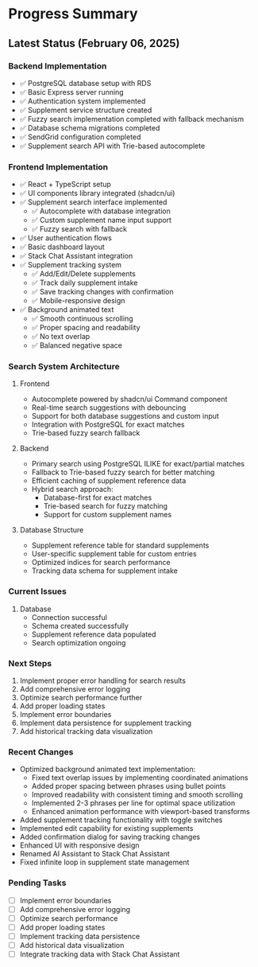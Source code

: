 # Progress Summary

## Latest Status (February 06, 2025)

### Backend Implementation
- ✅ PostgreSQL database setup with RDS
- ✅ Basic Express server running
- ✅ Authentication system implemented
- ✅ Supplement service structure created
- ✅ Fuzzy search implementation completed with fallback mechanism
- ✅ Database schema migrations completed
- ✅ SendGrid configuration completed
- ✅ Supplement search API with Trie-based autocomplete

### Frontend Implementation
- ✅ React + TypeScript setup
- ✅ UI components library integrated (shadcn/ui)
- ✅ Supplement search interface implemented
  - ✅ Autocomplete with database integration
  - ✅ Custom supplement name input support
  - ✅ Fuzzy search with fallback
- ✅ User authentication flows
- ✅ Basic dashboard layout
- ✅ Stack Chat Assistant integration
- ✅ Supplement tracking system
  - ✅ Add/Edit/Delete supplements
  - ✅ Track daily supplement intake
  - ✅ Save tracking changes with confirmation
  - ✅ Mobile-responsive design
- ✅ Background animated text
  - ✅ Smooth continuous scrolling
  - ✅ Proper spacing and readability
  - ✅ No text overlap
  - ✅ Balanced negative space

### Search System Architecture
1. Frontend
   - Autocomplete powered by shadcn/ui Command component
   - Real-time search suggestions with debouncing
   - Support for both database suggestions and custom input
   - Integration with PostgreSQL for exact matches
   - Trie-based fuzzy search fallback

2. Backend
   - Primary search using PostgreSQL ILIKE for exact/partial matches
   - Fallback to Trie-based fuzzy search for better matching
   - Efficient caching of supplement reference data
   - Hybrid search approach:
     - Database-first for exact matches
     - Trie-based search for fuzzy matching
     - Support for custom supplement names

3. Database Structure
   - Supplement reference table for standard supplements
   - User-specific supplement table for custom entries
   - Optimized indices for search performance
   - Tracking data schema for supplement intake

### Current Issues
1. Database
   - Connection successful
   - Schema created successfully
   - Supplement reference data populated
   - Search optimization ongoing

### Next Steps
1. Implement proper error handling for search results
2. Add comprehensive error logging
3. Optimize search performance further
4. Add proper loading states
5. Implement error boundaries
6. Implement data persistence for supplement tracking
7. Add historical tracking data visualization

### Recent Changes
- Optimized background animated text implementation:
  - Fixed text overlap issues by implementing coordinated animations
  - Added proper spacing between phrases using bullet points
  - Improved readability with consistent timing and smooth scrolling
  - Implemented 2-3 phrases per line for optimal space utilization
  - Enhanced animation performance with viewport-based transforms
- Added supplement tracking functionality with toggle switches
- Implemented edit capability for existing supplements
- Added confirmation dialog for saving tracking changes
- Enhanced UI with responsive design
- Renamed AI Assistant to Stack Chat Assistant
- Fixed infinite loop in supplement state management

### Pending Tasks
- [ ] Implement error boundaries
- [ ] Add comprehensive error logging
- [ ] Optimize search performance
- [ ] Add proper loading states
- [ ] Implement tracking data persistence
- [ ] Add historical data visualization
- [ ] Integrate tracking data with Stack Chat Assistant